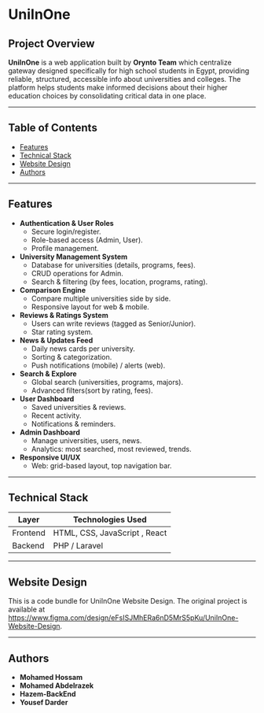 # UniInOne

## Project Overview

**UniInOne** is a web application built by **Orynto Team** which centralize gateway designed specifically for high school students in Egypt, providing reliable, structured, accessible info about universities and colleges. The platform helps students make informed decisions about their higher education choices by consolidating critical data in one place.

---

## Table of Contents

- [Features](#features)  
- [Technical Stack](#technical-stack)
- [Website Design](#website-design)
- [Authors](#authors)   

---

## Features

- **Authentication & User Roles**
    - Secure login/register.
    - Role-based access (Admin, User).
    - Profile management.
- **University Management System**
    - Database for universities (details, programs, fees).
    - CRUD operations for Admin.
    - Search & filtering (by fees, location, programs, rating).
- **Comparison Engine**
    - Compare multiple universities side by side.
    - Responsive layout for web & mobile.
- **Reviews & Ratings System**
    - Users can write reviews (tagged as Senior/Junior).
    - Star rating system.
- **News & Updates Feed**
    - Daily news cards per university.
    - Sorting & categorization.
    - Push notifications (mobile) / alerts (web).
- **Search & Explore**
    - Global search (universities, programs, majors).
    - Advanced filters(sort by rating, fees).
- **User Dashboard**
    - Saved universities & reviews.
    - Recent activity.
    - Notifications & reminders.
- **Admin Dashboard**
    - Manage universities, users, news.
    - Analytics: most searched, most reviewed, trends.
- **Responsive UI/UX**
    - Web: grid-based layout, top navigation bar.
---

## Technical Stack

| Layer           | Technologies Used                          |
|------------------|---------------------------------------------|
| Frontend         | HTML, CSS, JavaScript , React               |
| Backend          | PHP / Laravel    |

---

## Website Design

  This is a code bundle for UniInOne Website Design. The original project is available at https://www.figma.com/design/eFsISJMhERa6nD5MrS5pKu/UniInOne-Website-Design.

---

## Authors

- **Mohamed Hossam**
- **Mohamed Abdelrazek**
- **Hazem-BackEnd**
- **Yousef Darder**
